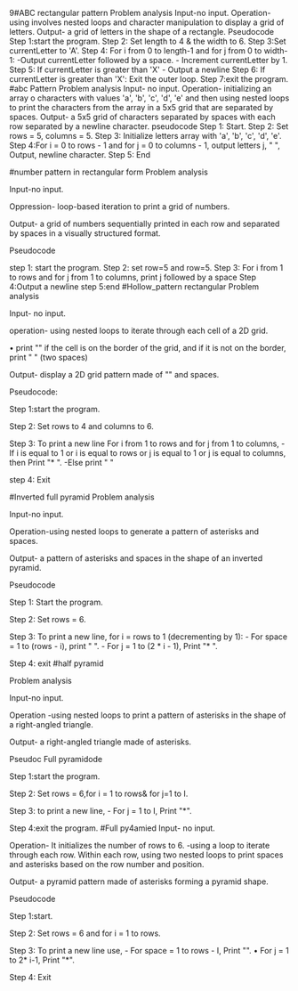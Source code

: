 9#ABC rectangular pattern
Problem analysis
Input-no input.
Operation-using involves nested loops and character manipulation to display a grid of letters.
Output- a grid of letters in the shape of a rectangle.
Pseudocode
Step 1:start the program.
Step 2: Set length to 4 & the width to 6.
Step 3:Set currentLetter to 'A'.
Step 4: For i from 0 to length-1 and for j from 0 to width-1: -Output currentLetter followed by a space. - Increment currentLetter by 1.
Step 5: If currentLetter is greater than 'X' - Output a newline
Step 6: If currentLetter is greater than 'X': Exit the outer loop. Step 7:exit the program.
#abc Pattern
Problem analysis 
Input- no input. 
Operation- initializing an array o characters with values 'a', 'b', 'c', 'd', 'e' and then using nested loops to print the characters from the array in a 5x5 grid that are separated by spaces. 
Output- a 5x5 grid of characters separated by spaces with each row separated by a newline character.
pseudocode 
Step 1: Start. 
Step 2: Set rows = 5, columns = 5. 
Step 3: Initialize letters array with 'a', 'b', 'c', 'd', 'e'. 
Step 4:For i = 0 to rows - 1 and for j = 0 to columns - 1, output letters j, " ", Output, newline character. 
Step 5: End

 #number pattern in rectangular form
Problem analysis 

Input-no input. 

Oppression- loop-based iteration to print a grid of numbers. 

Output- a grid of numbers sequentially printed in each row and separated by spaces in a visually structured format.

Pseudocode 

step 1: start the program. 
Step 2: set row=5 and row=5. 
Step 3: For i from 1 to rows and for j from 1 to columns, print j followed by a space 
Step 4:Output a newline 
step 5:end
#Hollow_pattern rectangular
Problem analysis 

Input- no input. 

operation- using nested loops to iterate through each cell of a 2D grid.

• print "" if the cell is on the border of the grid, and if it is not on the border, print " " (two spaces) 

Output- display a 2D grid pattern made of "" and spaces.

Pseudocode:

Step 1:start the program. 

Step 2: Set rows to 4 and columns to 6. 

Step 3: To print a new line For i from 1 to rows and for j from 1 to columns, - If i is equal to 1 or i is equal to rows or j is equal to 1 or j is equal to columns, then Print "* ". -Else print " " 

step 4: Exit

#Inverted full pyramid
Problem analysis 

Input-no input. 

Operation-using nested loops to generate a pattern of asterisks and spaces.

Output- a pattern of asterisks and spaces in the shape of an inverted pyramid.

Pseudocode 

Step 1: Start the program. 

Step 2: Set rows = 6. 

Step 3: To print a new line, for i = rows to 1 (decrementing by 1): - For space = 1 to (rows - i), print " ". - For j = 1 to (2 * i - 1), Print "* ".

Step 4: exit 
#half pyramid

Problem analysis 

Input-no input. 

Operation -using nested loops to print a pattern of asterisks in the shape of a right-angled triangle. 

Output- a right-angled triangle made of asterisks.

 
Pseudoc
Full pyramidode 

Step 1:start the program.

Step 2: Set rows = 6,for i = 1 to rows& for j=1 to I.

Step 3: to print a new line, - For j = 1 to I, Print "*". 

Step 4:exit the program.
#Full py4amied
Input- no input. 

Operation- It initializes the number of rows to 6. -using a loop to iterate through each row. Within each row, using two nested loops to print spaces and asterisks based on the row number and position. 

Output- a pyramid pattern made of asterisks forming a pyramid shape.

Pseudocode

Step 1:start. 

Step 2: Set rows = 6 and for i = 1 to rows. 

Step 3: To print a new line use, - For space = 1 to rows - I, Print "".
• For j = 1 to 2* i-1, Print "*".

Step 4: Exit

